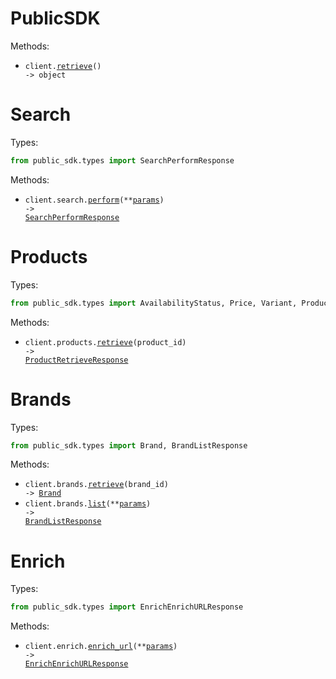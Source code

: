 # PublicSDK

Methods:

- <code title="get /">client.<a href="./src/public_sdk/_client.py">retrieve</a>() -> object</code>

# Search

Types:

```python
from public_sdk.types import SearchPerformResponse
```

Methods:

- <code title="post /v0/search">client.search.<a href="./src/public_sdk/resources/search.py">perform</a>(\*\*<a href="src/public_sdk/types/search_perform_params.py">params</a>) -> <a href="./src/public_sdk/types/search_perform_response.py">SearchPerformResponse</a></code>

# Products

Types:

```python
from public_sdk.types import AvailabilityStatus, Price, Variant, ProductRetrieveResponse
```

Methods:

- <code title="get /v0/products/{product_id}">client.products.<a href="./src/public_sdk/resources/products.py">retrieve</a>(product_id) -> <a href="./src/public_sdk/types/product_retrieve_response.py">ProductRetrieveResponse</a></code>

# Brands

Types:

```python
from public_sdk.types import Brand, BrandListResponse
```

Methods:

- <code title="get /v0/brands/{brand_id}">client.brands.<a href="./src/public_sdk/resources/brands.py">retrieve</a>(brand_id) -> <a href="./src/public_sdk/types/brand.py">Brand</a></code>
- <code title="get /v0/brands">client.brands.<a href="./src/public_sdk/resources/brands.py">list</a>(\*\*<a href="src/public_sdk/types/brand_list_params.py">params</a>) -> <a href="./src/public_sdk/types/brand_list_response.py">BrandListResponse</a></code>

# Enrich

Types:

```python
from public_sdk.types import EnrichEnrichURLResponse
```

Methods:

- <code title="post /v0/enrich">client.enrich.<a href="./src/public_sdk/resources/enrich.py">enrich_url</a>(\*\*<a href="src/public_sdk/types/enrich_enrich_url_params.py">params</a>) -> <a href="./src/public_sdk/types/enrich_enrich_url_response.py">EnrichEnrichURLResponse</a></code>
